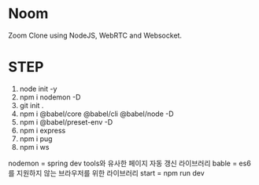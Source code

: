 # Noom

Zoom Clone using NodeJS, WebRTC and Websocket.



# STEP

1. node init -y
2. npm i nodemon -D    
3. git init .
4. npm i @babel/core @babel/cli @babel/node -D
5. npm i @babel/preset-env -D
6. npm i express
7. npm i pug
8. npm i ws



nodemon = spring dev tools와 유사한 페이지 자동 갱신 라이브러리
bable = es6를 지원하지 않는 브라우저를 위한 라이브러리
start = npm run dev